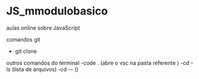 # JS_mmodulobasico
aulas online sobre JavaScript

comandos git
- git clone <caminho https do repositorio>

outros comandos do terminal
-code . (abre o vsc na pasta referente )
-cd <entra nas pastas referentes>
-ls (lista de arquivos)
-cd -- ()